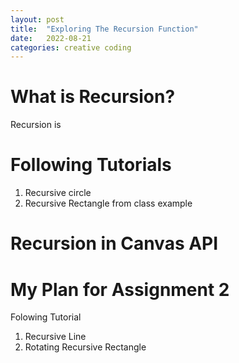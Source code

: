 ```yaml
---
layout: post
title:  "Exploring The Recursion Function"
date:   2022-08-21
categories: creative coding
---
```


# What is Recursion?
Recursion is

# Following Tutorials
1. Recursive circle
2. Recursive Rectangle from class example

# Recursion in Canvas API

# My Plan for Assignment 2
Folowing Tutorial
1. Recursive Line
2. Rotating Recursive Rectangle